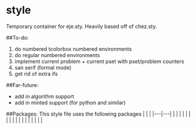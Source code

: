 # style
Temporary container for eje.sty. Heavily based off of chez.sty.

##To-do:
1. do numbered tcolorbox numbered environments
2. do regular numbered environments
3. implement current problem + current pset with pset/problem counters
3. san serif (formal mode)
4. get rid of extra ifs

##Far-future:
- add in algorithm support
- add in minted support (for python and similar)



##Packages:
This style file uses the following packages
|   |   |
|---|---|
|   |   |
|   |   |
|   |   |
|   |   |
|   |   |
|   |   |